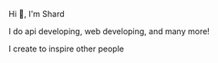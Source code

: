 Hi 👋, I'm Shard

I do api developing, web developing, and many more!

I create to inspire other people


